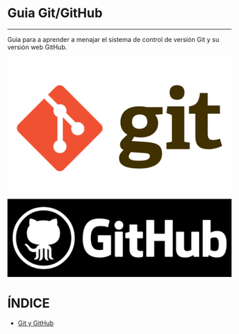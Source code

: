 # **Guia Git/GitHub**
---
Guia para a aprender a menajar el sistema de control de versión Git y su versión web GitHub.

![GitHub_logo](/IMG/Git_logo.png "GitHub")
![GitHub_logo](/IMG/GitHub_logo.png "GitHub")
     
      
# **ÍNDICE**    

* [Git y GitHub](https://github.com/JoseFerDel/Guia_Git_GitHub/blob/Zet_main/git_y_github.md)





